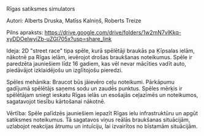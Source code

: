 Rīgas satiksmes simulators

Autori: Alberts Druska, Matīss Kalniņš, Roberts Treize

Pilns apraksts: https://drive.google.com/drive/folders/1w2mN7vlKkq-xyDDOelwyiZb-uZGl705x?usp=share_link

Ideja:
2D "street race" tipa spēle, kurā spēlētāji braukās pa Ķīpsalas ielām, nākotnē pa Rīgas ielām, ievērojot drošas braukšanas noteikumus. Spēle ir paredzēta jauniešiem līdz 16 gadiem, kas vēl nevar mācīties vadīt auto, piedāvājot izklaidējošu un izglītojošu pieredzi.

Spēles mehānika:
Braucot būs jāievēro ceļu noteikumi. Pārkāpumu gadījumā spēlētājs saņems sodu un zaudēs punktus. Spēles mērķis ir spēlētājam sniegt ieskatu Rīgas ielās un esošajās ceļazīmēs un noteikumos, sagatavojot tiesību kārtošanai nākotnē.

Vērtība:
Spēle palīdzēs jauniešiem iepazīt Rīgas ielu infrastruktūru un apgūt satiksmes noteikumus. Tā sagatavos viņus reālās braukšanas situācijām, uzlabojot reakcijas ātrumu un intuīciju, lai izvairītos no bīstamām situācijām.
